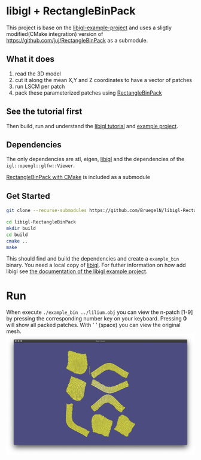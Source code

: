# libigl + RectangleBinPack

This project is base on the [libigl-example-project](https://github.com/libigl/libigl-example-project) and uses a sligtly modified(CMake integration) version of https://github.com/juj/RectangleBinPack as a submodule.

## What it does

1) read the 3D model
2) cut it along the mean X,Y and Z coordinates to have a vector of patches
3) run LSCM per patch
4) pack these parameterized patches using [RectangleBinPack](https://github.com/BruegelN/RectangleBinPack)


## See the tutorial first

Then build, run and understand the [libigl
tutorial](http://libigl.github.io/libigl/tutorial/) and [example project](https://libigl.github.io/example-project/).

## Dependencies

The only dependencies are stl, eigen, [libigl](http://libigl.github.io/libigl/) and
the dependencies of the `igl::opengl::glfw::Viewer`.

[RectangleBinPack with CMake](https://github.com/BruegelN/RectangleBinPack) is included as a submodule

## Get Started

```bash
git clone --recurse-submodules https://github.com/BruegelN/libigl-RectangleBinPack
```
```bash
cd libigl-RectangleBinPack
mkdir build
cd build
cmake ..
make
```

This should find and build the dependencies and create a `example_bin` binary.
You need a local copy of [libigl](https://github.com/libigl/libigl).
For futher information on how add libigl see [the documentation of the libigl example project](https://libigl.github.io/example-project/).

# Run

When execute `./example_bin ../lilium.obj` you can view the n-patch [1-9] by pressing the corresponding number key on your keyboard. Pressing __0__ will show all packed patches. With ' ' (space) you can view the original mesh.
![Packing after cuttuing along X,Y,Z mean values and LSCM Parameterization](https://raw.githubusercontent.com/BruegelN/libigl-RectangleBinPack/master/.github/screenshot.png)
